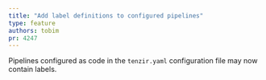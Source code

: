 ```yaml
---
title: "Add label definitions to configured pipelines"
type: feature
authors: tobim
pr: 4247
---
```


Pipelines configured as code in the `tenzir.yaml` configuration file may now
contain labels.

